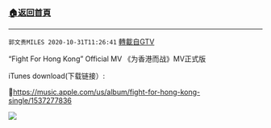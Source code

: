 ﻿###  [:house:返回首頁](https://github.com/ourhimalayas/txt)
---

`郭文贵MILES 2020-10-31T11:26:41` [轉載自GTV](https://gtv.org/web/#/UserInfo/5e596957357cc612d35a8044)

“Fight For Hong Kong” Official MV 
《为香港而战》MV正式版

iTunes download(下载链接）:

🔗https://music.apple.com/us/album/fight-for-hong-kong-single/1537277836

[![](https://filegroup.gtv.org/cdn-cgi/image/width=600/https://filegroup.gtv.org/group4/default/20201031/11/26/0/858ed1d3841532f9e65ed694c9b7c2e5)](https://filegroup.gtv.org/group4/default/20201031/11/26/0/c16407180085ff1f54e172cc80987f83.MOV)
